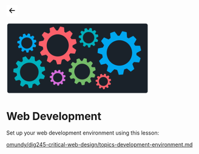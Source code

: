 <!-- paginate: true -->

<a class="back-icon" href="../index.html"><img width="30" src="../assets/img/icons/arrow-left-short.svg"></a>

<img width="375" src="../assets/img/banner/banner-web-development.png">

# Web Development

Set up your web development environment using this lesson:

[omundy/dig245-critical-web-design/topics-development-environment.md](https://github.com/omundy/dig245-critical-web-design/blob/main/topics-development-environment.md)
